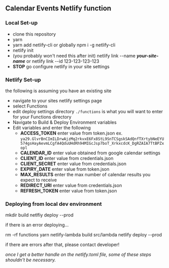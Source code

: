 ## Calendar Events Netlify function

### Local Set-up

- clone this repository
- yarn
- yarn add netlify-cli or globally npm i -g netlify-cli
- netlify init
- (you probably won't need this after init) netlify link --name ***your-site-name*** or netlify link --id 123-123-123-123
- **STOP** go configure netlify in your site settings


### Netlify Set-up

the following is assuming you have an existing site

- navigate to your sites netlify settings page
- select Functions
- edit deploy settings directory `./functions` is what you will want to enter for your Functions directory
- Navigate to Build & Deploy Environment variables
- Edit variables and enter the following
  - **ACCESS_TOKEN**    enter value from token.json ex. `ya29.GlvrBnCImILDrwAjzMq2rkvxE6Fx8StL9SnTCSgskSAdQnfTXrtybNeEYU574gsHayAevmLCgfA4QduUHdRh94MIGcJsp7boT_XrkxcdcK_DgRZAIA7TtBPZxopl`
  - **CALENDAR_ID**     enter value obtained from google calendar settings
  - **CLIENT_ID**       enter value from credentials.json
  - **CLIENT_SECRET**   enter value from credentials.json
  - **EXPIRY_DATE**     enter value from token.json
  - **MAX_RESULTS**     enter the max number of calendar results you expect to receive
  - **REDIRECT_URI**    enter value from credentials.json
  - **REFRESH_TOKEN**   enter value from token.json


### Deploying from local dev environment

mkdir build
netlfiy deploy --prod

if there is an error deploying...

rm -rf functions
yarn netlify-lambda build src/lambda
netlify deploy --prod

if there are errors after that, please contact developer!

*once I get a better handle on the netlify.toml file, some of these steps shouldn't be necessary.*